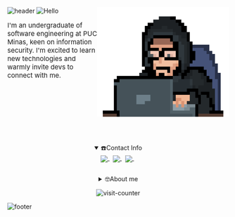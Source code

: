 ![header](https://capsule-render.vercel.app/api?type=waving&height=225&color=0:000000,100:999999&text=Welcome%20to%20my%20profile!&fontSize=42&fontColor=FFFFFF&fontAlign=50&fontAlignY=35&animation=fadeIn)
![Hello](https://readme-typing-svg.demolab.com?font=Honk&size=34&pause=1000&color=009933&background=FFFFFF00&center=true&random=false&width=435&lines=Hello+there!)
<img align="right" width="300" height="250" src="./Coding.gif">
<p align="left" style="font-size: 15px">I'm an undergraduate of software engineering at PUC Minas, keen on information security. I'm excited to learn new technologies and warmly invite devs to connect with me.</p> 
<br><br><br><br><br><br>


##
<div align="center">
<details open="true">
<summary>☎️Contact Info</summary>

<a href="https://mail.proton.me/u/0/inbox#mailto=MelvinKendes@protonmail.co">
      <img align="center" src="https://img.shields.io/badge/proton%20mail-0D1117?style=for-the-badge&logo=protonmail&logoColor=white" />
</a>&nbsp;
<a href="https://mail.google.com/mail/u/0/?fs=1&to=kelvinmendes8@gmail.com&su=Ol%C3%A1!&body=Ol%C3%A1%20Kelvin,%20gostaria%20de%20entrar%20em%20contato!&tf=cm">
      <img align="center" src="https://img.shields.io/badge/Gmail-0D1117?style=for-the-badge&logo=gmail&logoColor=white" />
</a>&nbsp;
<a href="https://www.linkedin.com/in/kelvin-mendes/">
      <img align="center" src="https://img.shields.io/badge/LinkedIn-0D1117?style=for-the-badge&logo=linkedin&logoColor=whit" />
</a>&nbsp;

</details>

##
<details>
<summary>🤓About me</summary>

### 💻Languages i'm studying
![c](https://img.shields.io/badge/c-0D1117?style=for-the-badge)&nbsp;
![cpp](https://img.shields.io/badge/c++-0D1117?style=for-the-badge)&nbsp;
![py](https://img.shields.io/badge/python-0D1117?style=for-the-badge)&nbsp;
![lua](https://img.shields.io/badge/lua-0D1117?style=for-the-badge)&nbsp;
![js](https://img.shields.io/badge/javascript-0D1117?style=for-the-badge)&nbsp;

### 📎Softwares i use
![Fedora](https://img.shields.io/badge/Fedora-0D1117?style=for-the-badge)&nbsp;
![Windows](https://img.shields.io/badge/Windows_11-0D1117?style=for-the-badge)&nbsp;
![GIT](https://img.shields.io/badge/GIT-0D1117?style=for-the-badge)&nbsp;
![Wezterm](https://img.shields.io/badge/wezterm-0D1117?style=for-the-badge)&nbsp;
![Postman](https://img.shields.io/badge/Postman-0D1117?style=for-the-badge)&nbsp;
![Figma](https://img.shields.io/badge/Figma-0D1117?style=for-the-badge)&nbsp;
![NVim](https://img.shields.io/badge/NeoVim-0D1117?style=for-the-badge)&nbsp;
![VSCode](https://img.shields.io/badge/VSCode-0D1117?style=for-the-badge)&nbsp;

### 📊 Stats
![Profile-summary](https://github-profile-summary-cards.vercel.app/api/cards/profile-details?username=md1o1&theme=dark)&nbsp;
![Activity-streak](https://github-readme-streak-stats.herokuapp.com/?user=Md1o1&theme=dark) <br>

![Spotify-api](https://spotify-github-profile.kittinanx.com/api/view?uid=21mjkani2gclcdhnctaawztja&cover_image=true&theme=novatorem&show_offline=true&background_color=121212&interchange=false&bar_color=53b14f&bar_color_cover=false)&nbsp;
![DailyDotDev](https://api.daily.dev/devcards/v2/5MTplZaMATY1e66YxY1NC.png?type=wide&r=z7k)&nbsp;
</details>

![visit-counter](https://komarev.com/ghpvc/?username=Md1o1&color=0D1117&style=flat-square&label=Visits)</div>
![footer](https://capsule-render.vercel.app/api?type=waving&height=200&color=0:000000,100:999999&text=Thanks%20for%20visiting!&fontSize=30&fontColor=FFFFFF&fontAlign=50&fontAlignY=65&animation=fadeIn&section=footer&reversal=true)
